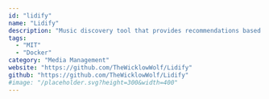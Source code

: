 ```yaml
---
id: "lidify"
name: "Lidify"
description: "Music discovery tool that provides recommendations based on selected Lidarr artists, using Spotify or LastFM."
tags:
  - "MIT"
  - "Docker"
category: "Media Management"
website: "https://github.com/TheWicklowWolf/Lidify"
github: "https://github.com/TheWicklowWolf/Lidify"
#image: "/placeholder.svg?height=300&width=400"
---
```


